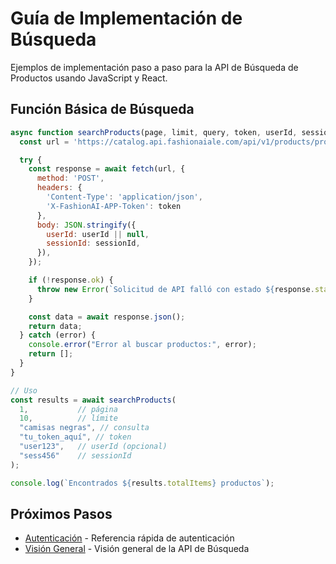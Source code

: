 # Guía de Implementación de Búsqueda

Ejemplos de implementación paso a paso para la API de Búsqueda de Productos usando JavaScript y React.

## Función Básica de Búsqueda
```javascript
async function searchProducts(page, limit, query, token, userId, sessionId) {
  const url = 'https://catalog.api.fashionaiale.com/api/v1/products/protected/search?page={page}&limit={limit}&query={query}';

  try {
    const response = await fetch(url, {
      method: 'POST',
      headers: {
        'Content-Type': 'application/json',
        'X-FashionAI-APP-Token': token
      },
      body: JSON.stringify({
        userId: userId || null,
        sessionId: sessionId,
      }),
    });

    if (!response.ok) {
      throw new Error(`Solicitud de API falló con estado ${response.status}`);
    }

    const data = await response.json();
    return data;
  } catch (error) {
    console.error("Error al buscar productos:", error);
    return [];
  }
}

// Uso
const results = await searchProducts(
  1,           // página
  10,          // límite
  "camisas negras", // consulta
  "tu_token_aquí", // token
  "user123",   // userId (opcional)
  "sess456"    // sessionId
);

console.log(`Encontrados ${results.totalItems} productos`);
```

## Próximos Pasos

- [Autenticación](../../authentication) - Referencia rápida de autenticación
- [Visión General](./overview) - Visión general de la API de Búsqueda